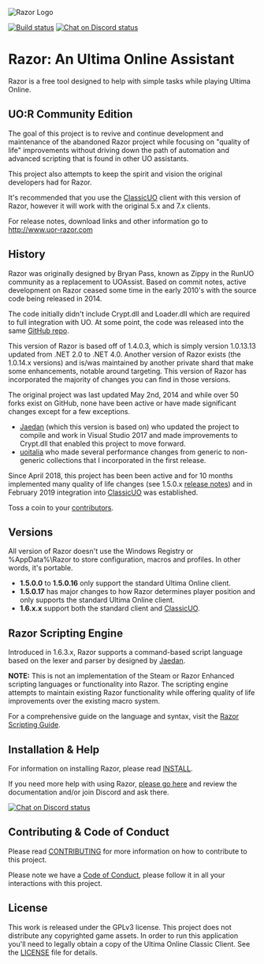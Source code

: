 ![Razor Logo](https://imgur.com/jTtHLVF.png)

[![Build status](https://ci.appveyor.com/api/projects/status/1815mo6is2t8fl1o?svg=true)](https://ci.appveyor.com/project/markdwags/razor) [![Chat on Discord status](https://img.shields.io/discord/458277173208547350.svg?logo=discord)](https://discord.gg/VdyCpjQ)

# Razor: An Ultima Online Assistant

Razor is a free tool designed to help with simple tasks while playing Ultima Online.

## UO:R Community Edition

The goal of this project is to revive and continue development and maintenance of the abandoned Razor project while focusing on "quality of life" improvements without driving down the path of automation and advanced scripting that is found in other UO assistants.

This project also attempts to keep the spirit and vision the original developers had for Razor.

It's recommended that you use the [ClassicUO](https://github.com/andreakarasho/ClassicUO) client with this version of Razor, however it will work with the original 5.x and 7.x clients.

For release notes, download links and other information go to http://www.uor-razor.com

## History

Razor was originally designed by Bryan Pass, known as Zippy in the RunUO community as a replacement to UOAssist. Based on commit notes, active development on Razor ceased some time in the early 2010's with the source code being released in 2014.

The code initially didn't include Crypt.dll and Loader.dll which are required to full integration with UO. At some point, the code was released into the same [GitHub repo](https://github.com/msturgill/razor).

This version of Razor is based off of 1.4.0.3, which is simply version 1.0.13.13 updated from .NET 2.0 to .NET 4.0. Another version of Razor exists (the 1.0.14.x versions) and is/was maintained by another private shard that make some enhancements, notable around targeting. This version of Razor has incorporated the majority of changes you can find in those versions.

The original project was last updated May 2nd, 2014 and while over 50 forks exist on GitHub, none have been active or have made significant changes except for a few exceptions.

  * [Jaedan](https://github.com/jaedan) (which this version is based on) who updated the project to compile and work in Visual Studio 2017 and made improvements to Crypt.dll that enabled this project to move forward.
  * [uoitalia](https://github.com/uoitalia) who made several performance changes from generic to non-generic collections that I incorporated in the first release.

Since April 2018, this project has been been active and for 10 months implemented many quality of life changes (see 1.5.0.x [release notes](http://www.uor-razor.com/#releasenotes)) and in February 2019 integration into [ClassicUO](https://github.com/andreakarasho/ClassicUO) was established.

Toss a coin to your [contributors](https://github.com/markdwags/Razor/graphs/contributors).

## Versions

All version of Razor doesn't use the Windows Registry or %AppData%\Razor to store configuration, macros and profiles. In other words, it's portable.

* **1.5.0.0** to **1.5.0.16** only support the standard Ultima Online client.
* **1.5.0.17** has major changes to how Razor determines player position and only supports the standard Ultima Online client.
* **1.6.x.x** support both the standard client and [ClassicUO](https://github.com/andreakarasho/ClassicUO).

## Razor Scripting Engine

Introduced in 1.6.3.x, Razor supports a command-based script language based on the lexer and parser by designed by [Jaedan](https://github.com/jaedan).

**NOTE:** This is not an implementation of the Steam or Razor Enhanced scripting languages or functionality into Razor. The scripting engine attempts to maintain existing Razor functionality while offering quality of life improvements over the existing macro system.

For a comprehensive guide on the language and syntax, visit the [Razor Scripting Guide](http://www.uor-razor.com/guide/).

## Installation & Help

For information on installing Razor, please read [INSTALL](INSTALL.md).

If you need more help with using Razor, [please go here](http://www.uor-razor.com/help) and review the documentation and/or join Discord and ask there.

[![Chat on Discord status](https://img.shields.io/discord/458277173208547350.svg?logo=discord)](https://discord.gg/VdyCpjQ)

## Contributing & Code of Conduct

Please read [CONTRIBUTING](CONTRIBUTING.md) for more information on how to contribute to this project.

Please note we have a [Code of Conduct](CODE_OF_CONDUCT.md), please follow it in all your interactions with this project.

## License

This work is released under the GPLv3 license. This project does not distribute any copyrighted game assets. In order to run this application you'll need to legally obtain a copy of the Ultima Online Classic Client. See the [LICENSE](LICENSE.md) file for details.

